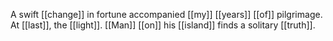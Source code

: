 A swift [[change]] in fortune accompanied [[my]] [[years]] [[of]] pilgrimage. At [[last]], the [[light]]. [[Man]] [[on]] his [[island]] finds a solitary [[truth]].
